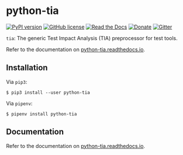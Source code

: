 # python-tia

[![PyPI version](https://badge.fury.io/py/python-tia.svg)](https://badge.fury.io/py/python-tia)
[![GitHub license](https://img.shields.io/github/license/fkromer/python-tia.svg)](https://github.com/fkromer/python-tia/blob/master/LICENSE)
[![Read the Docs](https://img.shields.io/readthedocs/pip.svg)](https://python-tia.readthedocs.io)
[![Donate](https://img.shields.io/badge/Donate-PayPal-green.svg)](https://www.paypal.me/fkromer)
[![Gitter](https://badges.gitter.im/Join%20Chat.svg)](https://gitter.im/fkromer/python-tia?utm_source=badge&utm_medium=badge&utm_campaign=pr-badge)

`tia`: The generic Test Impact Analysis (TIA) preprocessor for test tools.

Refer to the documentation on [python-tia.readthedocs.io](https://python-tia.readthedocs.io).

## Installation

Via `pip3`:

    $ pip3 install --user python-tia

Via `pipenv`:

    $ pipenv install python-tia

## Documentation

Refer to the documentation on [python-tia.readthedocs.io](https://python-tia.readthedocs.io).
